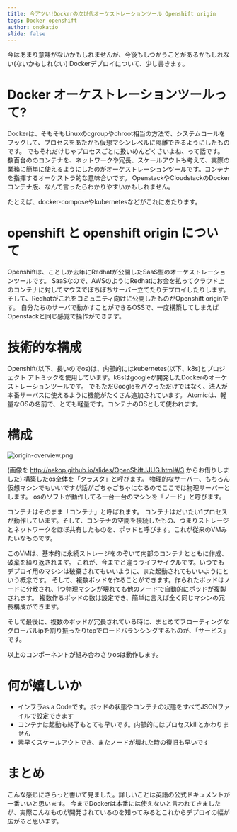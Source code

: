 ```yaml
---
title: 今アツい!Dockerの次世代オーケストレーションツール Openshift origin
tags: Docker openshift
author: onokatio
slide: false
---
```

今はあまり意味がないかもしれませんが、今後もしつかうことがあるかもしれない(ないかもしれない) Dockerデプロイについて、少し書きます。

# Docker オーケストレーションツールって?

Dockerは、そもそもLinuxのcgroupやchroot相当の方法で、システムコールをフックして、プロセスをあたかも仮想マシンレベルに隔離できるようにしたものです。
でもそれだけじゃプロセスごとに扱いめんどくさいよね、って話です。
数百台ののコンテナを、ネットワークや冗長、スケールアウトも考えて、実際の業務に簡単に使えるようにしたのがオーケストレーションツールです。コンテナを指揮するオーケストラ的な意味合いです。
OpenstackやCloudstackのDockerコンテナ版、なんて言ったらわかりやすいかもしれません。

たとえば、docker-composeやkubernetesなどがこれにあたります。

# openshift と openshift origin について

Openshiftは、ことしか去年にRedhatが公開したSaaS型のオーケストレーションツールです。
SaaSなので、AWSのようにRedhatにお金を払ってクラウド上のコンテナに対してマウスでぽちぽちサーバー立てたりデプロイしたりします。
そして、Redhatがこれをコミュニティ向けに公開したものがOpenshift originです。
自分たちのサーバで動かすことができるOSSで、一度構築してしまえばOpenstackと同じ感覚で操作ができます。

# 技術的な構成

Openshift(以下、長いのでos)は、内部的にはkubernetes(以下、k8s)とプロジェクト アトミックを使用しています。k8sはgoogleが開発したDockerのオーケストレーションツールです。
でもただGoogleをパクっただけではなく、法人が本番サーバスに使えるように機能がたくさん追加されています。
Atomicは、軽量なOSの名前で、とても軽量です。コンテナのOSとして使われます。

# 構成

![origin-overview.png](https://qiita-image-store.s3.amazonaws.com/0/154157/c2457403-26ab-5f74-93d8-8d95459cc9ed.png)

(画像を http://nekop.github.io/slides/OpenShiftJJUG.html#/3 からお借りしました)
構築したos全体を「クラスタ」と呼びます。
物理的なサーバー、もちろん仮想マシンでもいいですが話がごちゃごちゃになるのでここでは物理サーバーとします。
osのソフトが動作してる一台一台のマシンを「ノード」と呼びます。

コンテナはそのまま「コンテナ」と呼ばれます。
コンテナはだいたい1プロセスが動作しています。そして、コンテナの空間を接続したもの、つまりストレージとネットワークをほぼ共有したものを、ポッドと呼びます。これが従来のVMみたいなものです。

このVMは、基本的に永続ストレージをのぞいて内部のコンテナとともに作成、破棄を繰り返されます。
これが、今までと違うライフサイクルです。いつでもデプロイ用のマシンは破棄されてもいいように、また起動されてもいいようにという概念です。
そして、複数ポッドを作ることができます。作られたポッドはノードに分散され、1つ物理マシンが壊れても他のノードで自動的にポッドが複製されます。
複数作るポッドの数は設定でき、簡単に言えば全く同じマシンの冗長構成ができます。

そして最後に、複数のポッドが冗長されている時に、まとめてフローティングなグローバルipを割り振ったりtcpでロードバランシングするものが、「サービス」です。

以上のコンポーネントが組み合わさりosは動作します。

# 何が嬉しいか

- インフラas a Codeです。ポッドの状態やコンテナの状態をすべてJSONファイルで設定できます
- コンテナは起動も終了もとても早いです。内部的にはプロセスkillとかわりません
- 素早くスケールアウトでき、またノードが壊れた時の復旧も早いです


# まとめ

こんな感じにさらっと書いて見ました。詳しいことは英語の公式ドキュメントが一番いいと思います。
今までDockerは本番には使えないと言われてきましたが、実際こんなものが開発されているのを知ってみるとこれからデプロイの幅が広がると思います。

